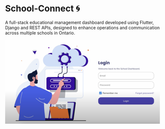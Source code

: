 # School-Connect 🌀 
A full-stack educational management dashboard developed using Flutter, Django and REST APIs, designed to enhance operations and communication across multiple schools in Ontario.

![School Connect](assets/images/landing_page.png)
